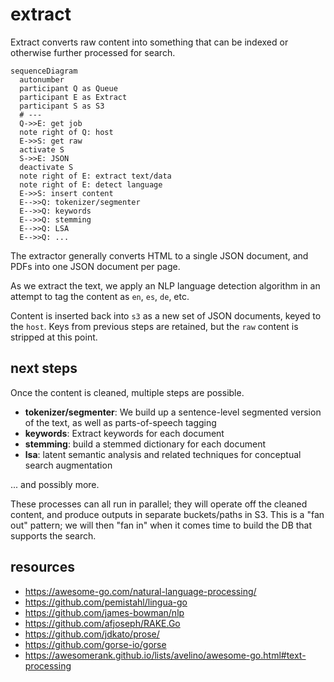 # extract

Extract converts raw content into something that can be indexed or otherwise further processed for search.


```mermaid
sequenceDiagram
  autonumber
  participant Q as Queue
  participant E as Extract
  participant S as S3
  # ---
  Q->>E: get job
  note right of Q: host 
  E->>S: get raw
  activate S
  S->>E: JSON
  deactivate S
  note right of E: extract text/data
  note right of E: detect language
  E->>S: insert content
  E-->>Q: tokenizer/segmenter
  E-->>Q: keywords
  E-->>Q: stemming
  E-->>Q: LSA
  E-->>Q: ...
```

The extractor generally converts HTML to a single JSON document, and PDFs into one JSON document per page.

As we extract the text, we apply an NLP language detection algorithm in an attempt to tag the content as `en`, `es`, `de`, etc.

Content is inserted back into `s3` as a new set of JSON documents, keyed to the `host`. Keys from previous steps are retained, but the `raw` content is stripped at this point.

## next steps

Once the content is cleaned, multiple steps are possible.

* **tokenizer/segmenter**: We build up a sentence-level segmented version of the text, as well as parts-of-speech tagging
* **keywords**: Extract keywords for each document
* **stemming**: build a stemmed dictionary for each document
* **lsa**: latent semantic analysis and related techniques for conceptual search augmentation

... and possibly more.

These processes can all run in parallel; they will operate off the cleaned content, and produce outputs in separate buckets/paths in S3. This is a "fan out" pattern; we will then "fan in" when it comes time to build the DB that supports the search.

## resources

* https://awesome-go.com/natural-language-processing/
* https://github.com/pemistahl/lingua-go
* https://github.com/james-bowman/nlp
* https://github.com/afjoseph/RAKE.Go
* https://github.com/jdkato/prose/
* https://github.com/gorse-io/gorse
* https://awesomerank.github.io/lists/avelino/awesome-go.html#text-processing
